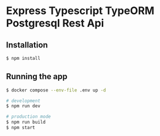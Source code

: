 # Express Typescript TypeORM Postgresql Rest Api

## Installation

```bash
$ npm install
```

## Running the app

```bash
$ docker compose --env-file .env up -d

# development
$ npm run dev

# production mode
$ npm run build
$ npm start
```
